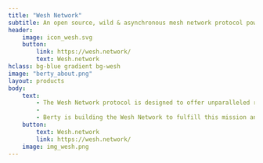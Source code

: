 ```yaml
---
title: "Wesh Network"
subtitle: An open source, wild & asynchronous mesh network protocol powered by Berty Technologies.
header:
    image: icon_wesh.svg
    button:
        link: https://wesh.network/
        text: Wesh.network
hclass: bg-blue gradient bg-wesh
image: "berty_about.png"
layout: products
body:
    text:
        - The Wesh Network protocol is designed to offer unparalleled resilience coupled with interoperability, security, and modularity. People deserve access to free, robust, and reliable communication no matter the situations is.
        -
        - Berty is building the Wesh Network to fulfill this mission and become the foundation of unstoppable communication for the Internet’s next era.
    button:
        text: Wesh.network
        link: https://wesh.network/
    image: img_wesh.png
---
```

